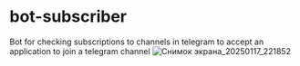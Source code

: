 # bot-subscriber
Bot for checking subscriptions to channels in telegram to accept an application to join a telegram channel
![Снимок экрана_20250117_221852](https://github.com/user-attachments/assets/f3004ed1-6162-46fb-b918-bc4f5f44ccfa)

